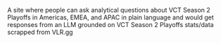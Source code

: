 A site where people can ask analytical questions about VCT Season 2 Playoffs in Americas, EMEA, and APAC in plain language and would get responses from an LLM grounded on VCT Season 2 Playoffs stats/data scrapped from VLR.gg
